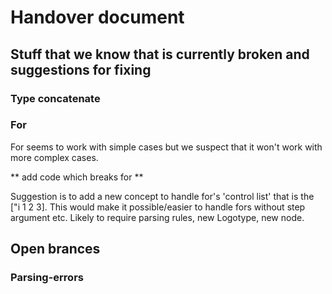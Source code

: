# Handover document

## Stuff that we know that is currently broken and suggestions for fixing

### Type concatenate

### For
For seems to work with simple cases but we suspect that it won't work with more complex cases.

** add code which breaks for **

Suggestion is to add a new concept to handle for's 'control list' that is the ["i 1 2 3]. This would make it possible/easier to handle fors without step argument etc. Likely to require parsing rules, new Logotype, new node.

## Open brances

### Parsing-errors
